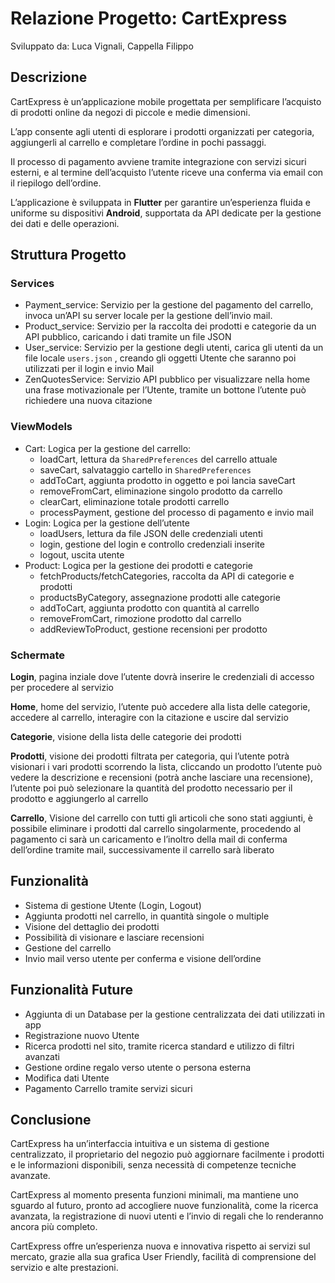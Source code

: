 # Relazione Progetto: CartExpress

Sviluppato da: Luca Vignali, Cappella Filippo

## Descrizione

CartExpress è un’applicazione mobile progettata per semplificare l’acquisto di prodotti online da negozi di piccole e medie dimensioni.

L’app consente agli utenti di esplorare i prodotti organizzati per categoria, aggiungerli al carrello e completare l’ordine in pochi passaggi.

Il processo di pagamento avviene tramite integrazione con servizi sicuri esterni, e al termine dell’acquisto l’utente riceve una conferma via email con il riepilogo dell’ordine.

L’applicazione è sviluppata in **Flutter** per garantire un’esperienza fluida e uniforme su dispositivi **Android**, supportata da API dedicate per la gestione dei dati e delle operazioni.

## Struttura Progetto

### Services

- Payment_service: Servizio per la gestione del pagamento del carrello, invoca un’API su server locale per la gestione dell’invio mail.
- Product_service: Servizio per la raccolta dei prodotti e categorie da un API pubblico, caricando i dati tramite un file JSON
- User_service: Servizio per la gestione degli utenti, carica gli utenti da un file locale `users.json` , creando gli oggetti Utente che saranno poi utilizzati per il login e invio Mail
- ZenQuotesService: Servizio API pubblico per visualizzare nella home una frase motivazionale per l’Utente, tramite un bottone l’utente può richiedere una nuova citazione

### ViewModels

- Cart: Logica per la gestione del carrello:
    - loadCart, lettura da `SharedPreferences` del carrello attuale
    - saveCart, salvataggio cartello in `SharedPreferences`
    - addToCart, aggiunta prodotto in oggetto e poi lancia saveCart
    - removeFromCart, eliminazione singolo prodotto da carrello
    - clearCart, eliminazione totale prodotti carrello
    - processPayment, gestione del processo di pagamento e invio mail
- Login: Logica per la gestione dell’utente
    - loadUsers, lettura da file JSON delle credenziali utenti
    - login, gestione del login e controllo credenziali inserite
    - logout, uscita utente
- Product: Logica per la gestione dei prodotti e categorie
    - fetchProducts/fetchCategories, raccolta da API di categorie e prodotti
    - productsByCategory, assegnazione prodotti alle categorie
    - addToCart, aggiunta prodotto con quantità al carrello
    - removeFromCart, rimozione prodotto dal carrello
    - addReviewToProduct, gestione recensioni per prodotto

### Schermate

**Login**, pagina inziale dove l’utente dovrà inserire le credenziali di accesso per procedere al servizio

**Home**, home del servizio, l’utente può accedere alla lista delle categorie, accedere al carrello, interagire con la citazione e uscire dal servizio

**Categorie**, visione della lista delle categorie dei prodotti

**Prodotti**, visione dei prodotti filtrata per categoria, qui l’utente potrà visionari i vari prodotti scorrendo la lista, cliccando un prodotto l’utente può vedere la descrizione e recensioni (potrà anche lasciare una recensione), l’utente poi può selezionare la quantità del prodotto necessario per il prodotto e aggiungerlo al carrello

**Carrello**, Visione del carrello con tutti gli articoli che sono stati aggiunti, è possibile eliminare i prodotti dal carrello singolarmente, procedendo al pagamento ci sarà un caricamento e l’inoltro della mail di conferma dell’ordine tramite mail, successivamente il carrello sarà liberato

## Funzionalità

- Sistema di gestione Utente (Login, Logout)
- Aggiunta prodotti nel carrello, in quantità singole o multiple
- Visione del dettaglio dei prodotti
- Possibilità di visionare e lasciare recensioni
- Gestione del carrello
- Invio mail verso utente per conferma e visione dell’ordine

## Funzionalità Future

- Aggiunta di un Database per la gestione centralizzata dei dati utilizzati in app
- Registrazione nuovo Utente
- Ricerca prodotti nel sito, tramite ricerca standard e utilizzo di filtri avanzati
- Gestione ordine regalo verso utente o persona esterna
- Modifica dati Utente
- Pagamento Carrello tramite servizi sicuri

## Conclusione

CartExpress ha un’interfaccia intuitiva e un sistema di gestione centralizzato, il proprietario del negozio può aggiornare facilmente i prodotti e le informazioni disponibili, senza necessità di competenze tecniche avanzate.

CartExpress al momento presenta funzioni minimali, ma mantiene uno sguardo al futuro, pronto ad accogliere nuove funzionalità, come la ricerca avanzata, la registrazione di nuovi utenti e l’invio di regali che lo renderanno ancora più completo.

CartExpress offre un’esperienza nuova e innovativa rispetto ai servizi sul mercato, grazie alla sua grafica User Friendly, facilità di comprensione del servizio e alte prestazioni.
